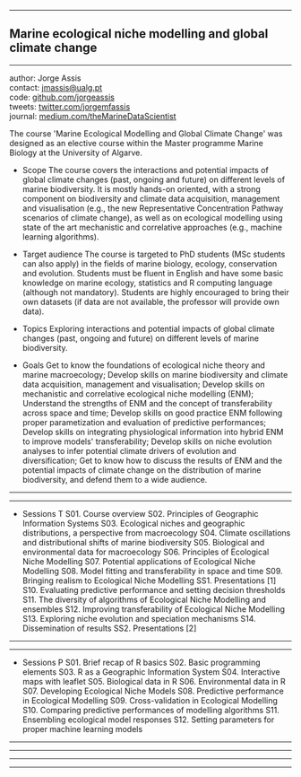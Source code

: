 -----

## Marine ecological niche modelling and global climate change

-----

author: Jorge Assis <br>
contact: jmassis@ualg.pt <br>
code: [github.com/jorgeassis](https://github.com/jorgeassis) <br>
tweets: [twitter.com/jorgemfassis](https://twitter.com/jorgemfassis) <br>
journal: [medium.com/theMarineDataScientist](https://medium.com/themarinedatascientist) <br>

The course 'Marine Ecological Modelling and Global Climate Change' was designed as an elective course within the Master programme Marine Biology at the University of Algarve.

* Scope
The course covers the interactions and potential impacts of global climate changes (past, ongoing and future) on different levels of marine biodiversity. It is mostly hands­-on oriented, with a strong component on biodiversity and climate data acquisition, management and visualisation (e.g., the new Representative Concentration Pathway scenarios of climate change), as well as on ecological modelling using state of the art mechanistic and correlative approaches (e.g., machine learning algorithms).

* Target audience
The course is targeted to PhD students (MSc students can also apply) in the fields of marine biology, ecology, conservation and evolution. Students must be fluent in English and have some basic knowledge on marine ecology, statistics and R computing language (although not mandatory). Students are highly encouraged to bring their own datasets (if data are not available, the professor will provide own data).

* Topics
Exploring interactions and potential impacts of global climate changes (past, ongoing and future) on different levels of marine biodiversity.

* Goals
Get to know the foundations of ecological niche theory and marine macroecology;
Develop skills on marine biodiversity and climate data acquisition, management and visualisation;
Develop skills on mechanistic and correlative ecological niche modelling (ENM);
Understand the strengths of ENM and the concept of transferability across space and time;
Develop skills on good practice ENM following proper parametization and evaluation of predictive performances;
Develop skills on integrating physiological information into hybrid ENM to improve models' transferability;
Develop skills on niche evolution analyses to infer potential climate drivers of evolution and diversification;
Get to know how to discuss the results of ENM and the potential impacts of climate change on the distribution of marine biodiversity, and defend them to a wide audience.

-----
-----

* Sessions T
S01. Course overview
S02. Principles of Geographic Information Systems
S03. Ecological niches and geographic distributions, a perspective from macroecology
S04. Climate oscillations and distributional shifts of marine biodiversity
S05. Biological and environmental data for macroecology
S06. Principles of Ecological Niche Modelling
S07. Potential applications of Ecological Niche Modelling
S08. Model fitting and transferability in space and time
S09. Bringing realism to Ecological Niche Modelling
SS1. Presentations [1]
S10. Evaluating predictive performance and setting decision thresholds
S11. The diversity of algorithms of Ecological Niche Modelling and ensembles
S12. Improving transferability of Ecological Niche Modelling
S13. Exploring niche evolution and speciation mechanisms
S14. Dissemination of results
SS2. Presentations [2]

-----
-----

* Sessions P
S01. Brief recap of R basics
S02. Basic programming elements
S03. R as a Geographic Information System
S04. Interactive maps with leaflet
S05. Biological data in R
S06. Environmental data in R
S07. Developing Ecological Niche Models
S08. Predictive performance in Ecological Modelling
S09. Cross-validation in Ecological Modelling
S10. Comparing predictive performances of modelling algorithms
S11. Ensembling ecological model responses
S12. Setting parameters for proper machine learning models

-----
-----

---------------------------------------------------------------------
---------------------------------------------------------------------
